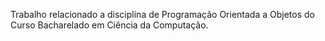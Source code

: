 Trabalho relacionado a disciplina de Programação Orientada a Objetos do Curso Bacharelado em Ciência da Computação.
